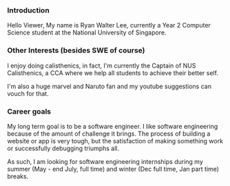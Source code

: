 ### Introduction

Hello Viewer, My name is Ryan Walter Lee, currently a Year 2 Computer Science student at the National University of Singapore.

### Other Interests (besides SWE of course)

I enjoy doing calisthenics, in fact, I'm currently the Captain of NUS Calisthenics, a CCA where we help all students to achieve their better self.

I'm also a huge marvel and Naruto fan and my youtube suggestions can vouch for that.

### Career goals

My long term goal is to be a software engineer. I like software engineering because of the amount of challenge it brings. The process of building a website or app is very tough, but the satisfaction of making something work or successfully debugging triumphs all.

As such, I am looking for software engineering internships during my summer (May - end July, full time) and winter (Dec full time, Jan part time) breaks.

